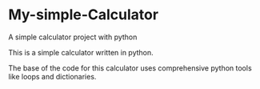 # My-simple-Calculator

A simple calculator project with python

This is a simple calculator written in python.

The base of the code for this calculator uses comprehensive python tools like loops and dictionaries.
